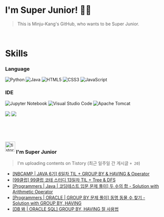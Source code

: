 
# I'm Super Junior! 🐱‍🏍
  > This is Minju-Kang's GitHub, who wants to be Super Junior.

<br>

<h1>Skills</h1>
<h3>Language</h3>
<div sytle="display:inline;">
<img alt="Python" src="https://img.shields.io/badge/Python-3776AB?style=flat-square&logo=Python&logoColor=white"/>
<img alt="Java" src="https://img.shields.io/badge/JAVA-007396?style=flat-square&logo=Java&logoColor=white"/>
<img alt="HTML5" src="https://img.shields.io/badge/HTML5-E34F26?style=flat-square&logo=HTML5&logoColor=white"/>
<img alt="CSS3" src="https://img.shields.io/badge/CSS3-1572B6?style=flat-square&logo=CSS3&logoColor=white"/>
<img alt="JavaScript" src="https://img.shields.io/badge/JavaScript-F7DF1E?style=flat-square&logo=JavaScript&logoColor=black"/>
</div>
<h3>IDE</h3>
<div sytle="display:inline;">
<img alt="Jupyter Notebook" src="https://img.shields.io/badge/Jupyter-F37626?style=flat-square&logo=Jupyter&logoColor=white"/>
<img alt="Visual Studio Code" src="https://img.shields.io/badge/Visual Studio Code-007ACC?style=flat-square&logo=Visual Studio Code&logoColor=white"/>
<img alt="Apache Tomcat" src="https://img.shields.io/badge/Apache Tomcat-F8DC75?style=flat-square&logo=Apache Tomcat&logoColor=black"/>
</div>
<br>

<img src="https://github-readme-stats.vercel.app/api/top-langs/?username=minjukang727" >
<img src="https://github-readme-stats.vercel.app/api?username=MinjuKang727&show_icons=true&theme=radical">

<br><br>


<br>

<img src="https://github.com/MinjuKang727/MinjuKang727/assets/108849480/0ac49170-7c8c-4c99-b0e5-86c414fc591c" alt="tistory-icon_IamSuperJunior" width="32px" align="left">

###  I'm Super Junior
  > I'm uploading contents on Tistory  (최근 일주일 간 게시글 `+ 20`)  

- <a href="https://ajtwltsk.tistory.com/63"> [NBCAMP | JAVA 6기] 6일차 TIL + GROUP BY &amp; HAVING &amp; Operator </a><br>  
- <a href="https://ajtwltsk.tistory.com/62"> [99클럽] 99클럽 코테 스터디 13일차 TIL + Tree &amp; DFS </a><br>  
- <a href="https://ajtwltsk.tistory.com/61"> [Programmers | Java |  코딩테스트 입문  문제 풀이] 두 수의 합 - Solution with Arithmetic Operator </a><br>  
- <a href="https://ajtwltsk.tistory.com/60"> [Programmers | ORACLE | GROUP BY  문제 풀이] 동명 동물 수 찾기 - Solution with GROUP BY, HAVING </a><br>  
- <a href="https://ajtwltsk.tistory.com/59"> [DB 봐 | ORACLE SQL] GROUP BY, HAVING 절 사용법 </a><br>  

